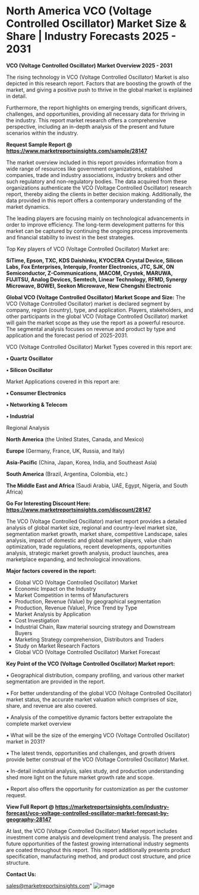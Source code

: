 # North America VCO (Voltage Controlled Oscillator) Market Size & Share | Industry Forecasts 2025 - 2031

<Strong> VCO (Voltage Controlled Oscillator) Market Overview 2025 - 2031</strong>

The rising technology in VCO (Voltage Controlled Oscillator) Market is also depicted in this research report. Factors that are boosting the growth of the market, and giving a positive push to thrive in the global market is explained in detail.

Furthermore, the report highlights on emerging trends, significant drivers, challenges, and opportunities, providing all necessary data for thriving in the industry. This report market research offers a comprehensive perspective, including an in-depth analysis of the present and future scenarios within the industry.

<strong>Request Sample Report @ <a href=https://www.marketreportsinsights.com/sample/28147>https://www.marketreportsinsights.com/sample/28147</a></strong>

The market overview included in this report provides information from a wide range of resources like government organizations, established companies, trade and industry associations, industry brokers and other such regulatory and non-regulatory bodies. The data acquired from these organizations authenticate the VCO (Voltage Controlled Oscillator) research report, thereby aiding the clients in better decision making. Additionally, the data provided in this report offers a contemporary understanding of the market dynamics.

The leading players are focusing mainly on technological advancements in order to improve efficiency. The long-term development patterns for this market can be captured by continuing the ongoing process improvements and financial stability to invest in the best strategies.

Top Key players of VCO (Voltage Controlled Oscillator) Market are:

<strong>SiTime, Epson, TXC, KDS Daishinku, KYOCERA Crystal Device, Silicon Labs, Fox Enterprises, Interquip, Fronter Electronics, JTC, SJK, ON Semiconductor, Z-Communications, MACOM, Crystek, MARUWA, FUJITSU, Analog Devices, Semtech, Linear Technology, RFMD, Synergy Microwave, BOWEI, Seekon Microwave, New Chengshi Electronic</strong>

<strong><b>Global VCO (Voltage Controlled Oscillator) Market Scope and Size:</b></strong>
The VCO (Voltage Controlled Oscillator) market is declared segment by company, region (country), type, and application. Players, stakeholders, and other participants in the global VCO (Voltage Controlled Oscillator) market will gain the market scope as they use the report as a powerful resource. The segmental analysis focuses on revenue and product by type and application and the forecast period of 2025-2031.

VCO (Voltage Controlled Oscillator) Market Types covered in this report are:

<strong>• Quartz Oscillator

• Silicon Oscillator</strong>

Market Applications covered in this report are:

<strong>• Consumer Electronics

• Networking & Telecom

• Industrial</strong> 

Regional Analysis

<strong>North America</strong> (the United States, Canada, and Mexico)

<strong>Europe</strong> (Germany, France, UK, Russia, and Italy)

<strong>Asia-Pacific</strong> (China, Japan, Korea, India, and Southeast Asia)

<strong>South America</strong> (Brazil, Argentina, Colombia, etc.)

<strong>The Middle East and Africa</strong> (Saudi Arabia, UAE, Egypt, Nigeria, and South Africa)

<strong>Go For Interesting Discount Here: <a href=https://www.marketreportsinsights.com/discount/28147>https://www.marketreportsinsights.com/discount/28147</a></strong>

The VCO (Voltage Controlled Oscillator) market report provides a detailed analysis of global market size, regional and country-level market size, segmentation market growth, market share, competitive Landscape, sales analysis, impact of domestic and global market players, value chain optimization, trade regulations, recent developments, opportunities analysis, strategic market growth analysis, product launches, area marketplace expanding, and technological innovations.

<strong><b>Major factors covered in the report:</b></strong>
<ul>
  <li>Global VCO (Voltage Controlled Oscillator) Market </li>
  <li>Economic Impact on the Industry</li>
  <li>Market Competition in terms of Manufacturers</li>
  <li>Production, Revenue (Value) by geographical segmentation</li>
  <li>Production, Revenue (Value), Price Trend by Type</li>
  <li>Market Analysis by Application</li>
  <li>Cost Investigation</li>
  <li>Industrial Chain, Raw material sourcing strategy and Downstream Buyers</li>
  <li>Marketing Strategy comprehension, Distributors and Traders</li>
  <li>Study on Market Research Factors</li>
  <li>Global VCO (Voltage Controlled Oscillator) Market Forecast</li>
</ul>

<strong><b>Key Point of the VCO (Voltage Controlled Oscillator) Market report:</b></strong>

• Geographical distribution, company profiling, and various other market segmentation are provided in the report.

• For better understanding of the global VCO (Voltage Controlled Oscillator) market status, the accurate market valuation which comprises of size, share, and revenue are also covered.

• Analysis of the competitive dynamic factors better extrapolate the complete market overview

• What will be the size of the emerging VCO (Voltage Controlled Oscillator) market in 2031?

• The latest trends, opportunities and challenges, and growth drivers provide better construal of the VCO (Voltage Controlled Oscillator) Market.

• In-detail industrial analysis, sales study, and production understanding shed more light on the future market growth rate and scope.

• Report also offers the opportunity for customization as per the customer request.

<strong><b>View Full Report @ <a href=https://marketreportsinsights.com/industry-forecast/vco-voltage-controlled-oscillator-market-forecast-by-geography-28147>https://marketreportsinsights.com/industry-forecast/vco-voltage-controlled-oscillator-market-forecast-by-geography-28147</a></b></strong>


At last, the VCO (Voltage Controlled Oscillator) Market report includes investment come analysis and development trend analysis. The present and future opportunities of the fastest growing international industry segments are coated throughout this report. This report additionally presents product specification, manufacturing method, and product cost structure, and price structure.

<strong>Contact Us:</strong>

sales@marketreportsinsights.com"
![image](https://github.com/user-attachments/assets/04609aa7-9037-4d9a-a95f-ffaa43a355ba)
